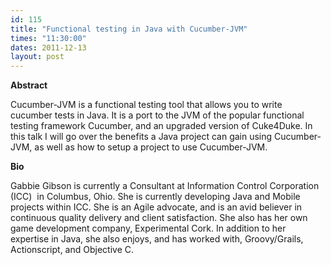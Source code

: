 ```yaml
---
id: 115
title: "Functional testing in Java with Cucumber-JVM"
times: "11:30:00"
dates: 2011-12-13
layout: post
---
```

 **Abstract**

Cucumber-JVM is a functional testing tool that allows you to write cucumber tests in Java. It is a port to the JVM of the popular functional testing framework Cucumber, and an upgraded version of Cuke4Duke. In this talk I will go over the benefits a Java project can gain using Cucumber-JVM, as well as how to setup a project to use Cucumber-JVM.

**Bio**

Gabbie Gibson is currently a Consultant at Information Control Corporation (ICC)&nbsp; in Columbus, Ohio. She is currently developing Java and Mobile projects within ICC. She is an Agile advocate, and is an avid believer in continuous quality delivery and client satisfaction. She also has her own game development company, Experimental Cork. In addition to her expertise in Java, she also enjoys, and has worked with, Groovy/Grails, Actionscript, and Objective C.

